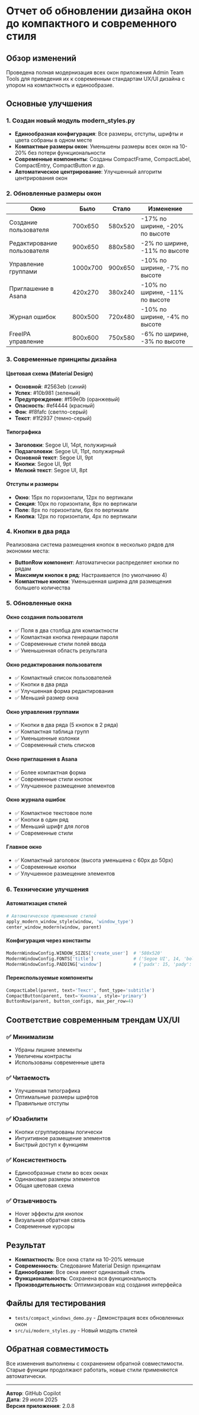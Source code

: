 # Отчет об обновлении дизайна окон до компактного и современного стиля

## Обзор изменений

Проведена полная модернизация всех окон приложения Admin Team Tools для приведения их к современным стандартам UX/UI дизайна с упором на компактность и единообразие.

## Основные улучшения

### 1. Создан новый модуль modern_styles.py
- **Единообразная конфигурация**: Все размеры, отступы, шрифты и цвета собраны в одном месте
- **Компактные размеры окон**: Уменьшены размеры всех окон на 10-20% без потери функциональности
- **Современные компоненты**: Созданы CompactFrame, CompactLabel, CompactEntry, CompactButton и др.
- **Автоматическое центрирование**: Улучшенный алгоритм центрирования окон

### 2. Обновленные размеры окон

| Окно | Было | Стало | Изменение |
|------|------|-------|-----------|
| Создание пользователя | 700x650 | 580x520 | -17% по ширине, -20% по высоте |
| Редактирование пользователя | 900x650 | 880x580 | -2% по ширине, -11% по высоте |
| Управление группами | 1000x700 | 900x650 | -10% по ширине, -7% по высоте |
| Приглашение в Asana | 420x270 | 380x240 | -10% по ширине, -11% по высоте |
| Журнал ошибок | 800x500 | 720x480 | -10% по ширине, -4% по высоте |
| FreeIPA управление | 800x600 | 750x580 | -6% по ширине, -3% по высоте |

### 3. Современные принципы дизайна

#### Цветовая схема (Material Design)
- **Основной**: #2563eb (синий)
- **Успех**: #10b981 (зеленый)
- **Предупреждение**: #f59e0b (оранжевый)
- **Опасность**: #ef4444 (красный)
- **Фон**: #f8fafc (светло-серый)
- **Текст**: #1f2937 (темно-серый)

#### Типографика
- **Заголовки**: Segoe UI, 14pt, полужирный
- **Подзаголовки**: Segoe UI, 11pt, полужирный
- **Основной текст**: Segoe UI, 9pt
- **Кнопки**: Segoe UI, 9pt
- **Мелкий текст**: Segoe UI, 8pt

#### Отступы и размеры
- **Окно**: 15px по горизонтали, 12px по вертикали
- **Секция**: 10px по горизонтали, 8px по вертикали
- **Поле**: 8px по горизонтали, 6px по вертикали
- **Кнопка**: 12px по горизонтали, 4px по вертикали

### 4. Кнопки в два ряда

Реализована система размещения кнопок в несколько рядов для экономии места:
- **ButtonRow компонент**: Автоматически распределяет кнопки по рядам
- **Максимум кнопок в ряд**: Настраивается (по умолчанию 4)
- **Компактные кнопки**: Уменьшенная ширина для размещения большего количества

### 5. Обновленные окна

#### Окно создания пользователя
- ✅ Поля в два столбца для компактности
- ✅ Компактная кнопка генерации пароля
- ✅ Современные стили полей ввода
- ✅ Уменьшенная область результата

#### Окно редактирования пользователя
- ✅ Компактный список пользователей
- ✅ Кнопки в два ряда
- ✅ Улучшенная форма редактирования
- ✅ Меньший размер окна

#### Окно управления группами
- ✅ Кнопки в два ряда (5 кнопок в 2 ряда)
- ✅ Компактная таблица групп
- ✅ Уменьшенные колонки
- ✅ Современный стиль списков

#### Окно приглашения в Asana
- ✅ Более компактная форма
- ✅ Современные стили кнопок
- ✅ Улучшенное размещение элементов

#### Окно журнала ошибок
- ✅ Компактное текстовое поле
- ✅ Кнопки в один ряд
- ✅ Меньший шрифт для логов
- ✅ Современные стили

#### Главное окно
- ✅ Компактный заголовок (высота уменьшена с 60px до 50px)
- ✅ Современные кнопки
- ✅ Улучшенное размещение элементов

### 6. Технические улучшения

#### Автоматизация стилей
```python
# Автоматическое применение стилей
apply_modern_window_style(window, 'window_type')
center_window_modern(window, parent)
```

#### Конфигурация через константы
```python
ModernWindowConfig.WINDOW_SIZES['create_user']  # '580x520'
ModernWindowConfig.FONTS['title']               # ('Segoe UI', 14, 'bold')
ModernWindowConfig.PADDING['window']            # {'padx': 15, 'pady': 12}
```

#### Переиспользуемые компоненты
```python
CompactLabel(parent, text='Текст', font_type='subtitle')
CompactButton(parent, text='Кнопка', style='primary')
ButtonRow(parent, button_configs, max_per_row=4)
```

## Соответствие современным трендам UX/UI

### ✅ Минимализм
- Убраны лишние элементы
- Увеличены контрасты
- Использованы современные цвета

### ✅ Читаемость
- Улучшенная типографика
- Оптимальные размеры шрифтов
- Правильные отступы

### ✅ Юзабилити
- Кнопки сгруппированы логически
- Интуитивное размещение элементов
- Быстрый доступ к функциям

### ✅ Консистентность
- Единообразные стили во всех окнах
- Одинаковые размеры элементов
- Общая цветовая схема

### ✅ Отзывчивость
- Hover эффекты для кнопок
- Визуальная обратная связь
- Современные курсоры

## Результат

- **Компактность**: Все окна стали на 10-20% меньше
- **Современность**: Следование Material Design принципам
- **Единообразие**: Все окна имеют одинаковый стиль
- **Функциональность**: Сохранена вся функциональность
- **Производительность**: Оптимизирован код создания интерфейса

## Файлы для тестирования

- `tests/compact_windows_demo.py` - Демонстрация всех обновленных окон
- `src/ui/modern_styles.py` - Новый модуль стилей

## Обратная совместимость

Все изменения выполнены с сохранением обратной совместимости. Старые функции продолжают работать, новые стили применяются автоматически.

---

**Автор**: GitHub Copilot  
**Дата**: 29 июля 2025  
**Версия приложения**: 2.0.8
